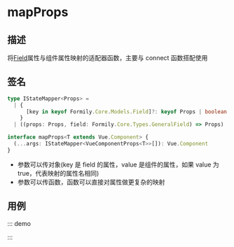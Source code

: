 # mapProps

## 描述

将[Field](https://core.formilyjs.org/api/models/field)属性与组件属性映射的适配器函数，主要与 connect 函数搭配使用

## 签名

```ts
type IStateMapper<Props> =
  | {
      [key in keyof Formily.Core.Models.Field]?: keyof Props | boolean
    }
  | ((props: Props, field: Formily.Core.Types.GeneralField) => Props)

interface mapProps<T extends Vue.Component> {
  (...args: IStateMapper<VueComponentProps<T>>[]): Vue.Component
}
```

- 参数可以传对象(key 是 field 的属性，value 是组件的属性，如果 value 为 true，代表映射的属性名相同)
- 参数可以传函数，函数可以直接对属性做更复杂的映射

## 用例

::: demo
<template>
  <FormProvider :form="form">
    <Form layout="vertical">
      <Field
        name="name"
        title="Name"
        required
        :decorator="[FormItem]"
        :component="[Input, { placeholder: 'Please Input' }]"
      />
      <FormConsumer>
        <template #default="{ form }">
          <div style="white-space: pre; margin-bottom: 16px;">{{JSON.stringify(form.values, null, 2)}}</div>
          <Button
            type="primary"
            @click="() => {
              form.submit(log)
            }"
          >
            Submit
          </Button>
        </template>
      </FormConsumer>
    </Form>
  </FormProvider>
</template>

<script>
import { Form, Input, Button } from 'ant-design-vue';
import { createForm, isVoidField, setValidateLanguage } from '@formily/core'
import {
  FormProvider,
  FormConsumer,
  Field,
  connect,
  mapProps,
} from '@formily/vue'
import 'ant-design-vue/dist/antd.css';

setValidateLanguage('en')

const FormItem = connect(
  Form.Item,
  mapProps(
    {
      title: 'label',
      description: 'extra',
      required: true,
      validateStatus: true,
    },
    (props, field) => {
      return {
        ...props,
        help: field.errors?.length ? field.errors : undefined,
      }
    }
  )
)

export default {
  components: {
    FormProvider,
    FormConsumer,
    Field,
    Form,
    Button
  },
  data() {
    const form = createForm({ validateFirst: true })
    return {
      FormItem,
      Input,
      form
    }
  },
  methods: {
    log (...args) {
      console.log(...args)
    }
  }
}
</script>
:::
